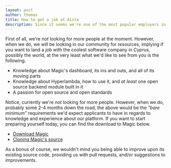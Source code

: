 ```yaml
---
layout: post
author: thomas
title: How to get a job at Aista
description: Since it seems we're one of the most popular employers in Cyprus these days, I wanted to write up some words about how to get a job with us
---
```


First of all, we're _not_ looking for more people at the moment. However, when we do, we will be looking in our community for resources, implying if you want to land a job with the coolest software company in Cyprus, possibly the world, at the very least what we'd like to see from you is the following.

* Knowledge about Magic's dashboard, its ins and outs, and all of its moving parts
* Knowledge about Hyperlambda, how to use it, and _at least_ one open source backend module built in it
* A passion for open source and open standards

Notice, currently we're _not_ looking for more people. However, when we do, probably some 2-4 months down the road, the above would be the _"bare minimum"_ requirements we'd expect applicants to have in regards to knowledge and experience about our platform. If you want to start preparing yourself today, you can find the download to Magic below.

* [Download Magic](https://docs.aista.com/tutorials/getting-started/)
* [Cloning Magic's source](https://docs.aista.com/documentation/magic.clone/)

As a bonus of course, we wouldn't mind you being able to improve upon its existing source code, providing us with pull requests, and/or suggestions to improvements.
